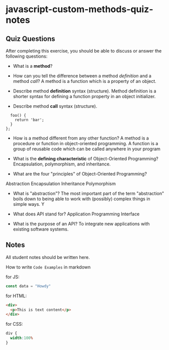 # javascript-custom-methods-quiz-notes

## Quiz Questions

After completing this exercise, you should be able to discuss or answer the following questions:

- What is a **method**?

- How can you tell the difference between a method
_definition_ and a method _call_?
A method is a function which is a property of an object.

- Describe method **definition** syntax (structure).
Method definition is a shorter syntax for defining a function property in an object initializer.

- Describe method **call** syntax (structure).
```const obj = {
  foo() {
    return 'bar';
  }
};
```
- How is a method different from any other function?
A method is a procedure or function in object-oriented programming. A function is a group of reusable code which can be called anywhere in your program

- What is the **defining characteristic** of Object-Oriented Programming?
Encapsulation, polymorphism, and inheritance.


- What are the four "principles" of Object-Oriented Programming?

Abstraction
Encapsulation
Inheritance
Polymorphism

- What is "abstraction"?
The most important part of the term "abstraction" boils down to being able to work with (possibly) complex things in simple ways. Y

- What does API stand for?
Application Programming Interface

- What is the purpose of an API?
To integrate new applications with existing software systems.

## Notes

All student notes should be written here.


How to write `Code Examples` in markdown

for JS:
```javascript
const data = "Howdy"
```

for HTML:
```html
<div>
  <p>This is text content</p>
</div>
```

for CSS:
```css
div {
  width:100%
}
```
